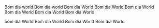 Bom dia world
Bom dia world
Bom dia World
Bom dia World
Bom dia World 
Bom dia World
Bom dia World
Bom dia World

bom dia World
Bom dia World
Bom dia World
Bom dia World
